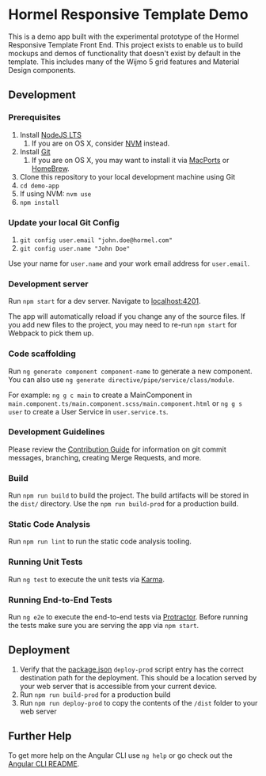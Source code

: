 # Hormel Responsive Template Demo

This is a demo app built with the experimental prototype of the Hormel Responsive Template Front End.
This project exists to enable us to build mockups and demos of functionality that doesn't exist by
default in the template. This includes many of the Wijmo 5 grid features and Material Design components.

## Development

### Prerequisites

1. Install [NodeJS LTS](https://nodejs.org/en/download/)
    1. If you are on OS X, consider [NVM](https://github.com/creationix/nvm/blob/master/README.md) instead.
1. Install [Git](https://git-scm.com/downloads)
    1. If you are on OS X, you may want to install it via [MacPorts](https://www.macports.org/) or [HomeBrew](https://brew.sh/). 
1. Clone this repository to your local development machine using Git
1. `cd demo-app`
1. If using NVM: `nvm use`
1. `npm install`

### Update your local Git Config

1. `git config user.email "john.doe@hormel.com"`
1. `git config user.name "John Doe"`

Use your name for `user.name` and your work email address for `user.email`.

### Development server
Run `npm start` for a dev server. Navigate to [localhost:4201](http://localhost:4201). 

The app will automatically reload if you change any of the source files.
If you add new files to the project, you may need to re-run `npm start` for Webpack to pick them up.

### Code scaffolding

Run `ng generate component component-name` to generate a new component. 
You can also use `ng generate directive/pipe/service/class/module`.

For example: `ng g c main` to create a MainComponent in `main.component.ts/main.component.scss/main.component.html` or 
`ng g s user` to create a User Service in `user.service.ts`.

### Development Guidelines

Please review the [Contribution Guide](CONTRIBUTING.md) for information on git commit messages, branching,
creating Merge Requests, and more.

### Build

Run `npm run build` to build the project. The build artifacts will be stored in the `dist/` directory. 
Use the `npm run build-prod` for a production build. 

### Static Code Analysis

Run `npm run lint` to run the static code analysis tooling.

### Running Unit Tests

Run `ng test` to execute the unit tests via [Karma](https://karma-runner.github.io).

### Running End-to-End Tests

Run `ng e2e` to execute the end-to-end tests via [Protractor](http://www.protractortest.org/).
Before running the tests make sure you are serving the app via `npm start`.

## Deployment

1. Verify that the [package.json](package.json) `deploy-prod` script entry 
has the correct destination path for the deployment. 
This should be a location served by your web server that is accessible from your current device. 
1. Run `npm run build-prod` for a production build 
1. Run `npm run deploy-prod` to copy the contents of the `/dist` folder to your web server

## Further Help

To get more help on the Angular CLI use `ng help` or go check out the [Angular CLI README](https://github.com/angular/angular-cli/blob/master/README.md).
